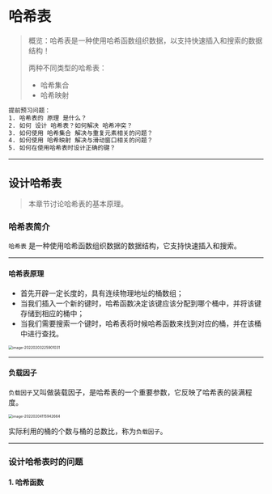 # 哈希表

> 概览：哈希表是一种使用哈希函数组织数据，以支持快速插入和搜索的数据结构！
>
> 两种不同类型的哈希表：
>
> * 哈希集合
> * 哈希映射

```xml
提前预习问题：
1. 哈希表的 原理 是什么？
2. 如何 设计 哈希表？如何解决 哈希冲突？
3. 如何使用 哈希集合 解决与重复元素相关的问题？
4. 如何使用 哈希映射 解决与滑动窗口相关的问题？
5. 如何在使用哈希表时设计正确的键？
```

----

## 设计哈希表

> 本章节讨论哈希表的基本原理。

### 哈希表简介

`哈希表` 是一种使用哈希函数组织数据的数据结构，它支持快速插入和搜索。

****

#### 哈希表原理

* 首先开辟一定长度的，具有连续物理地址的桶数组；
* 当我们插入一个新的键时，哈希函数决定该键应该分配到哪个桶中，并将该键存储到相应的桶中；
* 当我们需要搜索一个键时，哈希表将时候哈希函数来找到对应的桶，并在该桶中进行查找。

<img src="https://cdn.jsdelivr.net/gh/Mark-Jackson-Github/images@master/uPic/image-20220203225901031.png" alt="image-20220203225901031" style="zoom:50%;" />

****

#### 负载因子

`负载因子`又叫做装载因子，是哈希表的一个重要参数，它反映了哈希表的装满程度。

<img src="https://cdn.jsdelivr.net/gh/Mark-Jackson-Github/images@master/uPic/image-20220204115942664.png" alt="image-20220204115942664" style="zoom:50%;" />

实际利用的桶的个数与桶的总数比，称为`负载因子`。

----

### 设计哈希表时的问题

#### 1. 哈希函数































